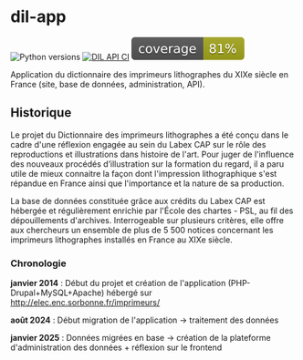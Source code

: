 # dil-app

![Python versions](https://img.shields.io/badge/python-3.10-blue) [![DIL API CI](https://github.com/chartes/dil-app/actions/workflows/CI-tests.yml/badge.svg)](https://github.com/chartes/dil-app/actions/workflows/CI-tests.yml) ![Dil-Coverage](./tests/coverage.svg)

Application du dictionnaire des imprimeurs lithographes du XIXe siècle en France (site, base de données, administration, API).


## Historique 

Le projet du Dictionnaire des imprimeurs lithographes a été conçu dans le cadre d'une réflexion engagée au sein du Labex CAP sur le rôle des reproductions et illustrations dans histoire de l'art. Pour juger de l'influence des nouveaux procédés d’illustration sur la formation du regard, il a paru utile de mieux connaitre la façon dont l'impression lithographique s'est répandue en France ainsi que l'importance et la nature de sa production. 

La base de données constituée grâce aux crédits du Labex CAP est hébergée et régulièrement enrichie par l'École des chartes - PSL, au fil des dépouillements d'archives. Interrogeable sur plusieurs critères, elle offre aux chercheurs un ensemble de plus de 5 500 notices concernant les imprimeurs lithographes installés en France au XIXe siècle.

### Chronologie

**janvier 2014** : Début du projet et création de l'application (PHP-Drupal+MySQL+Apache) hébergé sur http://elec.enc.sorbonne.fr/imprimeurs/ 

**août 2024** : Début migration de l'application -> traitement des données

**janvier 2025** : Données migrées en base -> création de la plateforme d'administration des données + réflexion sur le frontend
